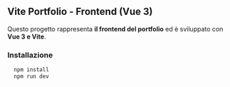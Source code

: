 ## Vite Portfolio - Frontend (Vue 3)

Questo progetto rappresenta **il frontend del portfolio** ed è sviluppato con **Vue 3 e Vite**.

### Installazione

```bash
  npm install
  npm run dev
```
